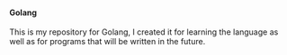 #### Golang
This is my repository for Golang, I created it for learning the language as well as for programs that will be written in the future.
